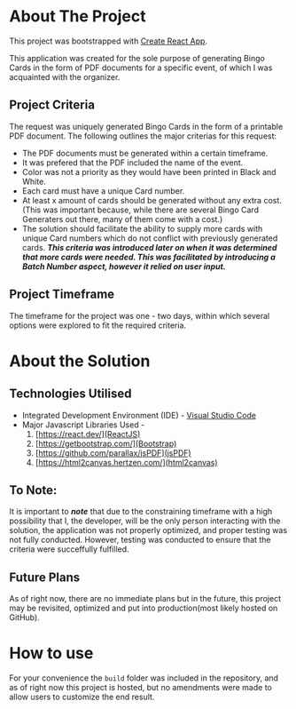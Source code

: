 # About The Project

This project was bootstrapped with [Create React App](https://github.com/facebook/create-react-app).

This application was created for the sole purpose of generating Bingo Cards in the form of PDF documents for a specific event, of which I was acquainted with the organizer.


## Project Criteria

The request was uniquely generated Bingo Cards in the form of a printable PDF document. The following outlines the major criterias for this request:

+ The PDF documents must be generated within a certain timeframe. 
+ It was prefered that the PDF included the name of the event. 
+ Color was not a priority as they would have been printed in Black and White.
+ Each card must have a unique Card number. 
+ At least x amount of cards should be generated without any extra cost. (This was important because, while there are several Bingo Card Generaters out there, many of them come with a cost.)
+ The solution should facilitate the ability to supply more cards with unique Card numbers which do not conflict with previously generated cards. 
    ***This criteria was introduced later on when it was determined that more cards were needed. This was facilitated by introducing a Batch Number aspect, however it relied on user input.***


## Project Timeframe

The timeframe for the project was one - two days, within which several options were explored to fit the required criteria. 



# About the Solution

## Technologies Utilised

+ Integrated Development Environment (IDE) -  [Visual Studio Code](https://code.visualstudio.com/)  
+ Major Javascript Libraries Used -  
    1. [https://react.dev/](ReactJS)
    1. [https://getbootstrap.com/](Bootstrap)
    1. [https://github.com/parallax/jsPDF](jsPDF)
    1. [https://html2canvas.hertzen.com/](html2canvas)

## To Note:

It is important to ***note*** that due to the constraining timeframe with a high possibility that I, the developer, will be the only person interacting with the solution, the application was not properly optimized, and proper testing was not fully conducted. However, testing was conducted to ensure that the criteria were succeffully fulfilled.    

## Future Plans

As of right now, there are no immediate plans but in the future, this project may be revisited, optimized and put into production(most likely hosted on GitHub). 

# How to use

For your convenience the `build` folder was included in the repository, and as of right now this project is hosted, but no amendments were made to allow users to customize the end result.
